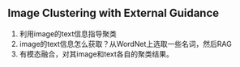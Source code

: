 ## Image Clustering with External Guidance
1. 利用image的text信息指导聚类
2. image的text信息怎么获取？从WordNet上选取一些名词，然后RAG
3. 有模态融合，对其image和text各自的聚类结果。